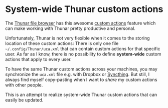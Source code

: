 # System-wide Thunar custom actions

The [Thunar file browser](http://docs.xfce.org/xfce/thunar/start) has this awesome [custom actions](http://docs.xfce.org/xfce/thunar/custom-actions) feature which can make working with Thunar pretty productive and personal.

Unfortunately, Thunar is not very flexible when it comes to the storing location of these custom actions: There is only one file `~/.config/Thunar/uca.xml` that can contain custom actions for that specific user. As far as I know, there is no possibility to define **system-wide** custom actions that apply to every user.

To have the same Thunar custom actions across your machines, you may synchronize the `uca.xml` file e.g. with Dropbox or [Syncthing](https://syncthing.net/). But still, I always find myself copy-pasting when I want to _share_ my custom actions with other people.

This is an attempt to realize system-wide Thunar custom actions that can easily be updated.
